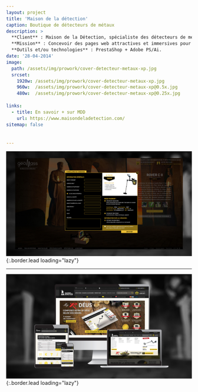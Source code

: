 ```yaml
---
layout: project
title: 'Maison de la détection'
caption: Boutique de détecteurs de métaux 
description: >
  **Client** : Maison de la Détection, spécialiste des détecteurs de métaux depuis 1978, offre un large choix d'équipements de détection avec plus de 40 ans d'expérience et des conseils experts.<br/><br/>
  **Mission** : Concevoir des pages web attractives et immersives pour l'univers de Geomass, présentant une large gamme de détecteurs de métaux. Créer un système graphique cohérent et déclinable, avec une page produit unique. Refonte de la page "Mon compte" du site officiel de la Maison de la Détection, optimisée sur mobile.<br/><br/>
  **Outils et/ou technologies** : PrestaShop + Adobe PS/Ai.
date: '28-04-2014'
image: 
  path: /assets/img/prowork/cover-detecteur-metaux-xp.jpg
  srcset: 
    1920w: /assets/img/prowork/cover-detecteur-metaux-xp.jpg
    960w:  /assets/img/prowork/cover-detecteur-metaux-xp@0.5x.jpg
    480w:  /assets/img/prowork/cover-detecteur-metaux-xp@0.25x.jpg

links:
  - title: En savoir + sur MDD
    url: https://www.maisondeladetection.com/
sitemap: false


---
```


![Breadcrumbs](/assets/img/prowork/cover-webdesign-modal-geomass-mdd.jpg){:.border.lead loading="lazy"}

---

![Breadcrumbs](/assets/img/prowork/cover-webdesign-page-compte-mdd.jpg){:.border.lead loading="lazy"}